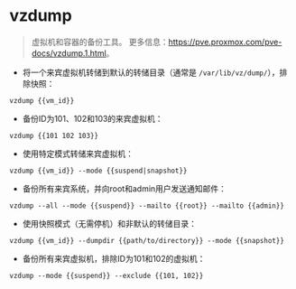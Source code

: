 # vzdump

> 虚拟机和容器的备份工具。
> 更多信息：<https://pve.proxmox.com/pve-docs/vzdump.1.html>。

- 将一个来宾虚拟机转储到默认的转储目录（通常是 `/var/lib/vz/dump/`），排除快照：

`vzdump {{vm_id}}`

- 备份ID为101、102和103的来宾虚拟机：

`vzdump {{101 102 103}}`

- 使用特定模式转储来宾虚拟机：

`vzdump {{vm_id}} --mode {{suspend|snapshot}}`

- 备份所有来宾系统，并向root和admin用户发送通知邮件：

`vzdump --all --mode {{suspend}} --mailto {{root}} --mailto {{admin}}`

- 使用快照模式（无需停机）和非默认的转储目录：

`vzdump {{vm_id}} --dumpdir {{path/to/directory}} --mode {{snapshot}}`

- 备份所有来宾虚拟机，排除ID为101和102的虚拟机：

`vzdump --mode {{suspend}} --exclude {{101, 102}}`
